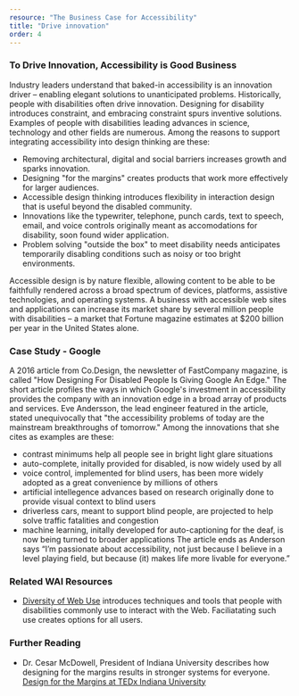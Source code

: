 ```yaml
---
resource: "The Business Case for Accessibility"
title: "Drive innovation"
order: 4
---
```

### To Drive Innovation, Accessibility is Good Business

Industry leaders understand that baked-in accessibility is an innovation driver – enabling elegant solutions to unanticipated problems. Historically, people with disabilities often drive innovation. Designing for disability introduces constraint, and embracing constraint spurs inventive solutions. Examples of people with disabilities leading advances in science, technology and other fields are numerous. Among the reasons to support integrating accessibility into design thinking are these:
* Removing architectural, digital and social barriers increases growth and sparks innovation.
* Designing "for the margins" creates products that work more effectively for larger audiences.
* Accessible design thinking introduces flexibility in interaction design that is useful beyond the disabled community.
* Innovations like the typewriter, telephone, punch cards, text to speech, email, and voice controls originally meant as accomodations for disability, soon found wider application.
* Problem solving "outside the box" to meet disability needs anticipates temporarily disabling conditions such as noisy or too bright environments.

Accessible design is by nature flexible, allowing content to be able to be faithfully rendered across a broad spectrum of devices, platforms, assistive technologies, and operating systems. A business with accessible web sites and applications can increase its market share by several million people with disabilities – a market that Fortune magazine estimates at $200&nbsp;billion per year in the United States alone. 

### Case Study - Google
A 2016 article from Co.Design, the newsletter of FastCompany magazine, is called "How Designing For Disabled People Is Giving Google An Edge." The short article profiles the ways in which Google's investment in accessibility provides the company with an innovation edge in a broad array of products and services. Eve Andersson, the lead engineer featured in the article, stated unequivocally that "the accessibility problems of today are the mainstream breakthroughs of tomorrow." Among the innovations that she cites as examples are these:
* contrast minimums help all people see in bright light glare situations
* auto-complete, initally provided for disabled, is now widely used by all
* voice control, implemented for blind users, has been more widely adopted as a great convenience by millions of others 
* artificial intellegence advances based on research originally done to provide visual context to blind users
* driverless cars, meant to support blind people, are projected to help solve traffic fatalities and congestion
* machine learning, initally developed for auto-captioning for the deaf, is now being turned to broader applications
The article ends as Anderson says “I’m passionate about accessibility, not just because I believe in a level playing field, but because (it) makes life more livable for everyone.” 

### Related WAI Resources
* [Diversity of Web Use](https://www.w3.org/WAI/intro/people-use-web/browsing) introduces techniques and tools that people with disabilities commonly use to interact with the Web. Faciliatating such use creates options for all users. 

### Further Reading
* Dr. Cesar McDowell, President of Indiana University describes how designing for the margins results in stronger systems for everyone. [Design for the Margins at TEDx Indiana University](http://interactioninstitute.org/design-for-the-margins/)
